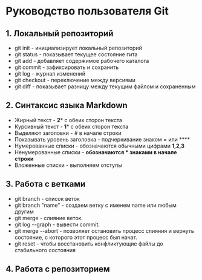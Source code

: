 # **Руководство пользователя Git**
## 1. Локальный репозиторий
* git init - инициализирует локальный репозиторий 
* git status - показывает текущее состояние гита
* git add - добавляет содержимое рабочего каталога
* git commit - зафиксировать и сохранить
* git log - журнал изменений
* git checkout - переключение между версиями
* git diff - показывает разницу между текущим файлом и сохраненным
## 2. Синтаксис языка Markdown
* Жирный текст - **2*** с обеих сторон текста
* Курсивный текст - **1*** с обеих сторон текста
* Выделяют заголовки - # в начале строки
* Показывать уровень заголовка - подчеркивание знаком = или ****
* Нумерованные списки - обозначаются обычными цифрами **1,2,3**
* Ненумерованные списки - **обозначаются * знаками в начале строки**
* Вложенные списки  - выполняем отступы
## 3. Работа с ветками
* git branch - список веток
* git branch "name" - создаем ветку с именем name или любым другим
* git merge - слияние веток.
* git log --graph - вывести commit.
* git merge --abort - позволяет остановить процесс слияния и вернуть состояние, с которого этот процесс был начат.
* git reset - чтобы восстановить конфликтующие файлы до стабильного состояния
## 4. Работа с репозиторием
